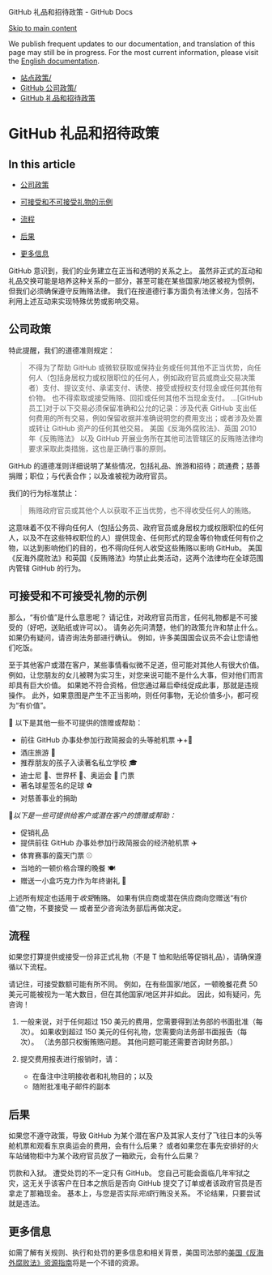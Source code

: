 GitHub 礼品和招待政策 - GitHub Docs

[Skip to main content](#main-content)

We publish frequent updates to our documentation, and translation of this page may still be in progress. For the most current information, please visit the [English documentation](/en).

* [站点政策/](/zh/site-policy)
* [GitHub 公司政策/](/zh/site-policy/github-company-policies)
* [GitHub 礼品和招待政策](/zh/site-policy/github-company-policies/github-gifts-and-entertainment-policy)

GitHub 礼品和招待政策
==========

In this article
----------

* [公司政策](#公司政策)

* [可接受和不可接受礼物的示例](#可接受和不可接受礼物的示例)

* [流程](#流程)

* [后果](#后果)

* [更多信息](#更多信息)

GitHub 意识到，我们的业务建立在正当和透明的关系之上。 虽然非正式的互动和礼品交换可能是培养这种关系的一部分，甚至可能在某些国家/地区被视为惯例，但我们必须确保遵守反贿赂法律。 我们在按道德行事方面负有法律义务，包括不利用上述互动来实现特殊优势或影响交易。

[](#公司政策)[]()公司政策
----------

特此提醒，我们的道德准则规定：

>
>
> 不得为了帮助 GitHub 或微软获取或保持业务或任何其他不正当优势，向任何人（包括身居权力或权限职位的任何人，例如政府官员或商业交易决策者）支付、提议支付、承诺支付、诱使、接受或授权支付现金或任何其他有价物。 也不得索取或接受贿赂、回扣或任何其他不当现金支付。 ...[GitHub 员工]对于以下交易必须保留准确和公允的记录：涉及代表 GitHub 支出任何费用的所有交易，例如保留收据并准确说明您的费用支出；或者涉及处置或转让 GitHub 资产的任何其他交易。 美国《反海外腐败法》、英国 2010 年《反贿赂法》 以及 GitHub 开展业务所在其他司法管辖区的反贿赂法律均要求采取此类措施，这也是正确行事的原则。
>
>

GitHub 的道德准则详细说明了某些情况，包括礼品、旅游和招待；疏通费；慈善捐赠；职位；与代表合作；以及谁被视为政府官员。

我们的行为标准禁止：

>
>
> 贿赂政府官员或其他个人以获取不正当优势，也不得收受任何人的贿赂。
>
>

这意味着不仅不得向任何人（包括公务员、政府官员或身居权力或权限职位的任何人，以及不在这些特权职位的人）提供现金、任何形式的现金等价物或任何有价之物，以达到影响他们的目的，也不得向任何人收受这些贿赂以影响 GitHub。 美国《反海外腐败法》和英国《反贿赂法》均禁止此类活动，这两个法律均在全球范围内管辖 GitHub 的行为。

[](#可接受和不可接受礼物的示例)[]()可接受和不可接受礼物的示例
----------

那么，“有价值”是什么意思呢？ 请记住，对政府官员而言，任何礼物都是不可接受的（好吧，送贴纸或许可以）。 请务必先问清楚，他们的政策允许和禁止什么。 如果仍有疑问，请咨询法务部进行确认。 例如，许多美国国会议员不会让您请他们吃饭。

至于其他客户或潜在客户，某些事情看似微不足道，但可能对其他人有很大价值。 例如，让您朋友的女儿被聘为实习生，对您来说可能不是什么大事，但对他们而言却具有巨大价值。 如果她不符合资格，但您通过幕后牵线促成此事，那就是违规操作。 此外，如果意图是产生不正当影响，则任何事物，无论价值多小，都可视为“有价值”。

🙅 以下是其他一些不可提供的馈赠或帮助：

* 前往 GitHub 办事处参加行政简报会的头等舱机票 ✈️+🍾
* 酒庄旅游 🍷
* 推荐朋友的孩子入读著名私立学校 🎓
* 迪士尼 👸、世界杯 🥅、奥运会 🏅 门票
* 著名球星签名的足球 ⚽️
* 对慈善事业的捐助

🙆*以下是一些可提供给客户或潜在客户的馈赠或帮助：*

* 促销礼品
* 提供前往 GitHub 办事处参加行政简报会的经济舱机票 ✈️
* 体育赛事的露天门票 ⚾️
* 当地的一顿价格合理的晚餐 🍽
* 赠送一小盒巧克力作为年终谢礼 🍫

上述所有规定也适用于*收受*贿赂。 如果有供应商或潜在供应商向您赠送“有价值”之物，不要接受 — 或者至少咨询法务部后再做决定。

[](#流程)[]()流程
----------

如果您打算提供或接受一份非正式礼物（不是 T 恤和贴纸等促销礼品），请确保遵循以下流程。

请记住，可接受数额可能有所不同。 例如，在有些国家/地区，一顿晚餐花费 50 美元可能被视为一笔大数目，但在其他国家/地区并非如此。 因此，如有疑问，先咨询！

1. 一般来说，对于任何超过 150 美元的费用，您需要得到法务部的书面批准（每次）。 如果收到超过 150 美元的任何礼物，您需要向法务部书面报告（每次）。 （法务部只权衡贿赂问题。 其他问题可能还需要咨询财务部。）

2. 提交费用报表进行报销时，请：

   * 在备注中注明接收者和礼物目的；以及
   * 随附批准电子邮件的副本

[](#后果)[]()后果
----------

如果您不遵守政策，导致 GitHub 为某个潜在客户及其家人支付了飞往日本的头等舱机票和观看东京奥运会的费用，会有什么后果？ 或者如果您在事先安排好的火车站储物柜中为某个政府官员放了一箱欧元，会有什么后果？

罚款和入狱。 遭受处罚的不一定只有 GitHub。 您自己可能会面临几年牢狱之灾，这无关乎该客户在日本之旅后是否向 GitHub 提交了订单或者该政府官员是否拿走了那箱现金。 基本上，与您是否实际*完成*行贿没关系。 不论结果，只要尝试就是违法。

[](#更多信息)[]()更多信息
----------

如需了解有关规则、执行和处罚的更多信息和相关背景，美国司法部的[美国《反海外腐败法》资源指南](https://www.justice.gov/sites/default/files/criminal-fraud/legacy/2015/01/16/guide.pdf)将是一个不错的资源。
